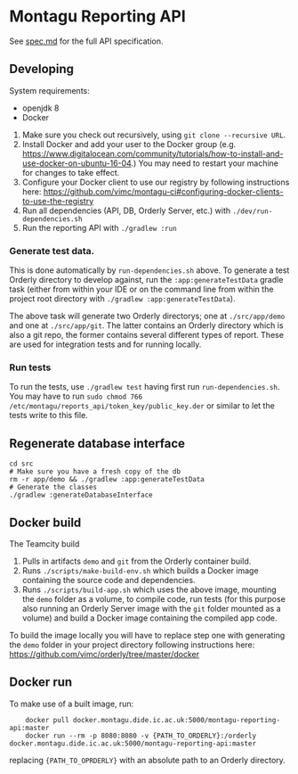 # Montagu Reporting API

See [spec.md](/src/app/src/test/resources/spec/spec.md) for the full API specification.

## Developing
System requirements:
* openjdk 8
* Docker

1. Make sure you check out recursively, using `git clone --recursive URL`.
2. Install Docker and add your user to the Docker group 
   (e.g. https://www.digitalocean.com/community/tutorials/how-to-install-and-use-docker-on-ubuntu-16-04.) 
   You may need to restart your machine for changes to take effect.
3. Configure your Docker client to use our registry by following instructions 
   here: https://github.com/vimc/montagu-ci#configuring-docker-clients-to-use-the-registry
4. Run all dependencies (API, DB, Orderly Server, etc.) with 
   `./dev/run-dependencies.sh`
5. Run the reporting API with `./gradlew :run`

### Generate test data.  
This is done automatically by `run-dependencies.sh` above. To generate a test
Orderly directory to develop against, run the `:app:generateTestData` gradle
task (either from within your IDE or on the command line from within the project
root directory with `./gradlew :app:generateTestData`).

The above task will generate two Orderly directorys; one at `./src/app/demo`
and one at `./src/app/git`. The latter contains an Orderly directory which is
also a git repo, the former contains several different types of report. These
are used for integration tests and for running locally.

### Run tests
To run the tests, use `./gradlew test` having first run `run-dependencies.sh`.
You may have to run `sudo chmod 766 /etc/montagu/reports_api/token_key/public_key.der`
or similar to let the tests write to this file.

## Regenerate database interface
```
cd src
# Make sure you have a fresh copy of the db
rm -r app/demo && ./gradlew :app:generateTestData
# Generate the classes
./gradlew :generateDatabaseInterface
```

## Docker build
The Teamcity build
1. Pulls in artifacts `demo` and `git` from the Orderly container build.
2. Runs `./scripts/make-build-env.sh` which builds a Docker image containing the source code and dependencies.
3. Runs `./scripts/build-app.sh` which uses the above image, mounting the `demo` folder as a volume, to compile code, run tests (for this purpose also running an Orderly Server image with the `git` folder mounted as a volume) and build a Docker image containing the compiled app code.

To build the image locally you will have to replace step one with generating the `demo` folder in your project directory following instructions here: https://github.com/vimc/orderly/tree/master/docker

## Docker run
To make use of a built image, run:

        docker pull docker.montagu.dide.ic.ac.uk:5000/montagu-reporting-api:master
        docker run --rm -p 8080:8080 -v {PATH_TO_ORDERLY}:/orderly docker.montagu.dide.ic.ac.uk:5000/montagu-reporting-api:master

replacing `{PATH_TO_OPRDERLY}` with an absolute path to an Orderly directory.
